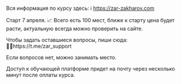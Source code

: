 Вся информация по курсу здесь:
ℹ️ https://zar-zakharov.com

Старт 7 апреля.
📈 Всего есть 100 мест, ближе к старту цена будет расти, актуальную всегда можно проверить на сайте.

Чтобы задать оставшиеся вопросы, пиши сюда:
💁‍♂️https://t.me/zar_support

Если вопросов нет, можно занимать место.

Доступ к обучающей платформе придет на почту через несколько минут после оплаты курса.